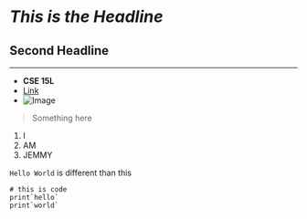 # *This is the Headline*
## Second Headline
---
- **CSE 15L**
- [Link](https://jemmychen0221.github.io/cse15l-lab-reports/Try.html)
- ![Image](https://static.wikia.nocookie.net/wii/images/8/89/Pikachu.jpg/revision/latest/scale-to-width-down/250?cb=20140209205851)
> Something here

1. I
2. AM
3. JEMMY

`Hello World` is different than this

```
# this is code
print`hello`
print`world`
```
